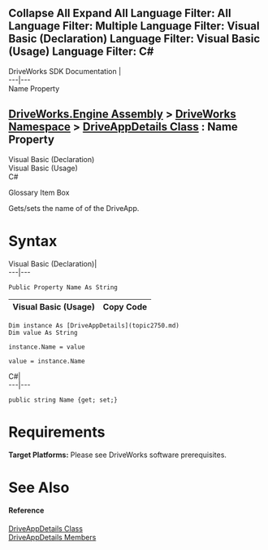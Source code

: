 Collapse All Expand All Language Filter: All  Language Filter: Multiple  Language Filter: Visual Basic (Declaration) Language Filter: Visual Basic (Usage) Language Filter: C#  
---  
DriveWorks SDK Documentation  |   
---|---  
Name Property   
  
[DriveWorks.Engine Assembly](topic2156.md) > [DriveWorks Namespace](topic2159.md) > [DriveAppDetails Class](topic2750.md) : Name Property  
---  
  
Visual Basic (Declaration)    
Visual Basic (Usage)    
C# 

Glossary Item Box

Gets/sets the name of of the DriveApp. 

# Syntax

Visual Basic (Declaration)|   
---|---  
      
    
    Public Property Name As String  
  
Visual Basic (Usage)| Copy Code  
---|---  
      
    
    Dim instance As [DriveAppDetails](topic2750.md)
    Dim value As String
     
    instance.Name = value
     
    value = instance.Name  
  
C#|   
---|---  
      
    
    public string Name {get; set;}  
  
# Requirements

**Target Platforms:** Please see DriveWorks software prerequisites.

# See Also

#### Reference

[DriveAppDetails Class](topic2750.md)   
[DriveAppDetails Members](topic2751.md)



